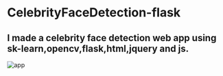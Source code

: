 # CelebrityFaceDetection-flask
## I made a  celebrity face detection web app using sk-learn,opencv,flask,html,jquery and js.

<img src="https://i.imgur.com/49lgtsN.gif" alt="app"/>

